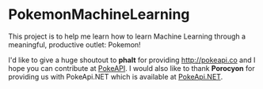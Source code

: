 # PokemonMachineLearning
This project is to help me learn how to learn Machine Learning through a meaningful, productive outlet: Pokemon! 

I'd like to give a huge shoutout to **phalt** for providing http://pokeapi.co and I hope you can contribute at [PokeAPI](https://github.com/PokeAPI/pokeapi/).
I would also like to thank **Porocyon** for providing us with PokeApi.NET which is available at [PokeApi.NET](https://gitlab.com/PoroCYon/PokeApi.NET).
